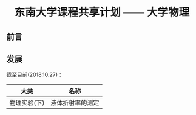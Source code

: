 # <center>东南大学课程共享计划 —— 大学物理<center>

## 前言


## 发展
截至目前(2018.10.27)：

|     大类     |       名称       |
| :----------: | :--------------: |
| 物理实验(下) | 液体折射率的测定 |